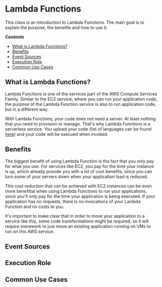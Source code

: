 # Lambda Functions
This class is an introduction to Lambda Functions.
The main goal is to explain the purpose, the benefits and how to use it.

***Contents***
- [What is Lambda Functions?](#what-is-lambda-functions)
- [Benefits](#benefits)
- [Event Sources](#event-sources)
- [Execution Role](#execution-role)
- [Common Use Cases](#common-use-cases)


## What is Lambda Functions?
Lambda Functions is one of the services part of the AWS Compute Services Family. Similar to the EC2 service, where you can run your application code, the purpose of the Lambda Function service is also to run application code, but in a different way. 

With Lambda Functions, your code does not need a server. At least nothing that you need to provision or manage. That's why Lambda Functions is a serverless service. You upload your code (list of languages can be found [here](https://aws.amazon.com/lambda/faqs/)) and your code will be execued when invoked.

## Benefits

The biggest benefit of using Lambda Function is the fact that you only pay for what you use. For services like EC2, you pay for the time your instance is up, which already provide you with a lot of cost benefits, since you can turn some of your servers down when your application load is reduced.

This cost reduction that can be achieved with EC2 instances can be even more benefitial when using Lambda Functions to run your applications, since you'll only pay for the time your application is being executed. If your application has no requests, there is no invocations of your Lambda Function and no costs to you.

It's important to make clear that in order to move your application to a service like this, some code transformations might be required, so it will require somework to just move an existing application running on VMs to run on this AWS service.

## Event Sources

## Execution Role

## Common Use Cases

